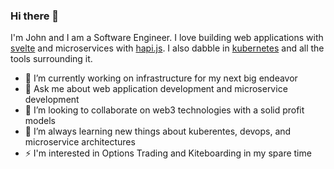 ### Hi there 👋

I'm John and I am a Software Engineer. I love building web applications with [svelte](https://svelte.dev/) and microservices with [hapi.js](https://hapi.dev/). I also dabble in [kubernetes](https://kubernetes.io/) and all the tools surrounding it. 

- 🔭 I’m currently working on infrastructure for my next big endeavor
- 💬 Ask me about web application development and microservice development
- 👯 I’m looking to collaborate on web3 technologies with a solid profit models
- 🌱 I’m always learning new things about kuberentes, devops, and microservice architectures
- ⚡ I'm interested in Options Trading and Kiteboarding in my spare time




<!--
**jmcudd/jmcudd** is a ✨ _special_ ✨ repository because its `README.md` (this file) appears on your GitHub profile.

Here are some ideas to get you started:

- 🔭 I’m currently working on ...
- 🌱 I’m currently learning ...
- 👯 I’m looking to collaborate on ...
- 🤔 I’m looking for help with ...
- 💬 Ask me about ...
- 📫 How to reach me: ...
- 😄 Pronouns: ...
- ⚡ Fun fact: ...
-->
